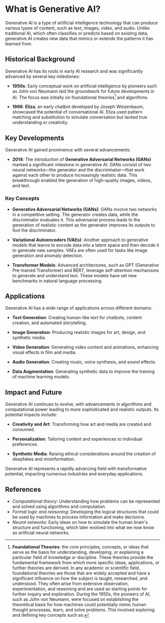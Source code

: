 # What is Generative AI?

Generative AI is a type of artificial intelligence technology that can produce various types of content, such as text, images, video, and audio. Unlike traditional AI, which often classifies or predicts based on existing data, generative AI creates new data that mimics or extends the patterns it has learned from.

## Historical Background

Generative AI has its roots in early AI research and was significantly advanced by several key milestones:

- **1950s**: Early conceptual work on artificial intelligence by pioneers such as John von Neumann laid the groundwork for future developments in AI. The focus was initially on foundational theories[^1] and algorithms.

- **1966**: **Eliza**, an early chatbot developed by Joseph Weizenbaum, showcased the potential of conversational AI. Eliza used pattern matching and substitution to simulate conversation but lacked true understanding or creativity.

## Key Developments

Generative AI gained prominence with several advancements:

- **2014**: The introduction of **Generative Adversarial Networks (GANs)** marked a significant milestone in generative AI. GANs consist of two neural networks—the generator and the discriminator—that work against each other to produce increasingly realistic data. This breakthrough enabled the generation of high-quality images, videos, and text.

### Key Concepts

- **Generative Adversarial Networks (GANs)**: GANs involve two networks in a competitive setting. The generator creates data, while the discriminator evaluates it. This adversarial process leads to the generation of realistic content as the generator improves its outputs to fool the discriminator.

- **Variational Autoencoders (VAEs)**: Another approach to generative models that learns to encode data into a latent space and then decode it to generate new samples. VAEs are often used for tasks like image generation and anomaly detection.

- **Transformer Models**: Advanced architectures, such as GPT (Generative Pre-trained Transformer) and BERT, leverage self-attention mechanisms to generate and understand text. These models have set new benchmarks in natural language processing.

## Applications

Generative AI has a wide range of applications across different domains:

- **Text Generation**: Creating human-like text for chatbots, content creation, and automated storytelling.
  
- **Image Generation**: Producing realistic images for art, design, and synthetic media.

- **Video Generation**: Generating video content and animations, enhancing visual effects in film and media.

- **Audio Generation**: Creating music, voice synthesis, and sound effects.

- **Data Augmentation**: Generating synthetic data to improve the training of machine learning models.

## Impact and Future

Generative AI continues to evolve, with advancements in algorithms and computational power leading to more sophisticated and realistic outputs. Its potential impacts include:

- **Creativity and Art**: Transforming how art and media are created and consumed.

- **Personalization**: Tailoring content and experiences to individual preferences.

- **Synthetic Media**: Raising ethical considerations around the creation of deepfakes and misinformation.

Generative AI represents a rapidly advancing field with transformative potential, impacting numerous industries and everyday applications.

## References
[^1]: **Foundational Theories**: the core principles, concepts, or ideas that serve as the basis for understanding, developing, or explaining a particular field of knowledge or discipline. These theories provide the fundamental framework from which more specific ideas, applications, or further theories are derived.
In any academic or scientific field, foundational theories are those that are widely accepted and have a significant influence on how the subject is taught, researched, and understood. They often arise from extensive observation, experimentation, and reasoning and are used as starting points for further inquiry and exploration.
During the 1950s, the pioneers of AI, such as John von Neumann, were focused on establishing the theoretical basis for how machines could potentially mimic human thought processes, learn, and solve problems. This involved exploring and defining key concepts such as:
- *Computational theory*: Understanding how problems can be represented and solved using algorithms and computation.
- *Formal logic and reasoning*: Developing the logical structures that could be used by machines to process information and make decisions.
- *Neural networks*: Early ideas on how to simulate the human brain's structure and functioning, which later evolved into what we now know as artificial neural networks.
